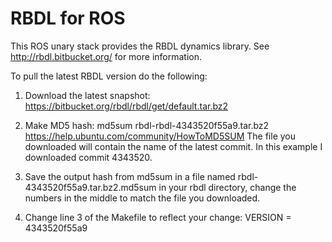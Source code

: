 RBDL for ROS
============

This ROS unary stack provides the RBDL dynamics library.
See http://rbdl.bitbucket.org/ for more information.

To pull the latest RBDL version do the following:

1. Download the latest snapshot:
	https://bitbucket.org/rbdl/rbdl/get/default.tar.bz2

2. Make MD5 hash:
	md5sum rbdl-rbdl-4343520f55a9.tar.bz2
	https://help.ubuntu.com/community/HowToMD5SUM
	The file you downloaded will contain the name of the latest commit.
	In this example I downloaded commit 4343520.

3. Save the output hash from md5sum in a file named rbdl-4343520f55a9.tar.bz2.md5sum in your rbdl directory, change the numbers in the middle to match the file you downloaded.

4. Change line 3 of the Makefile to reflect your change:
	VERSION     = 4343520f55a9

